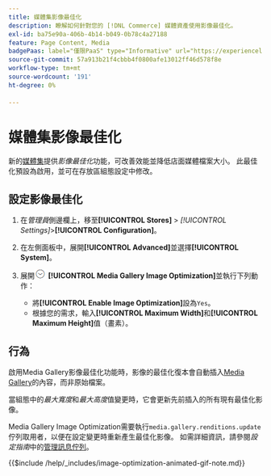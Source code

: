 ```yaml
---
title: 媒體集影像最佳化
description: 瞭解如何針對您的 [!DNL Commerce] 媒體資產使用影像最佳化。
exl-id: ba75e90a-406b-4b14-b049-0b78c4a27188
feature: Page Content, Media
badgePaas: label="僅限PaaS" type="Informative" url="https://experienceleague.adobe.com/zh-hant/docs/commerce/user-guides/product-solutions" tooltip="僅適用於雲端專案(Adobe管理的PaaS基礎結構)和內部部署專案的Adobe Commerce 。"
source-git-commit: 57a913b21f4cbbb4f0800afe13012ff46d578f8e
workflow-type: tm+mt
source-wordcount: '191'
ht-degree: 0%

---
```


# 媒體集影像最佳化

新的[媒體集](media-gallery.md)提供&#x200B;_影像最佳化_&#x200B;功能，可改善效能並降低店面媒體檔案大小。 此最佳化預設為啟用，並可在存放區組態設定中修改。

## 設定影像最佳化

1. 在&#x200B;_管理員_&#x200B;側邊欄上，移至&#x200B;**[!UICONTROL Stores]** > _[!UICONTROL Settings]_>**[!UICONTROL Configuration]**。

1. 在左側面板中，展開&#x200B;**[!UICONTROL Advanced]**&#x200B;並選擇&#x200B;**[!UICONTROL System]**。

1. 展開![擴充選擇器](../assets/icon-display-expand.png) **[!UICONTROL Media Gallery Image Optimization]**&#x200B;並執行下列動作：

   - 將&#x200B;**[!UICONTROL Enable Image Optimization]**&#x200B;設為`Yes`。
   - 根據您的需求，輸入&#x200B;**[!UICONTROL Maximum Width]**&#x200B;和&#x200B;**[!UICONTROL Maximum Height]**&#x200B;值（畫素）。

## 行為

啟用Media Gallery影像最佳化功能時，影像的最佳化復本會自動插入[Media Gallery](media-gallery.md)的內容，而非原始檔案。

當組態中的&#x200B;_最大寬度_&#x200B;和&#x200B;_最大高度_&#x200B;值變更時，它會更新先前插入的所有現有最佳化影像。

Media Gallery Image Optimization需要執行`media.gallery.renditions.update`佇列取用者，以便在設定變更時重新產生最佳化影像。 如需詳細資訊，請參閱&#x200B;_設定指南_&#x200B;中的[管理訊息佇列](https://experienceleague.adobe.com/docs/commerce-operations/configuration-guide/message-queues/manage-message-queues.html?lang=zh-Hant)。

{{$include /help/_includes/image-optimization-animated-gif-note.md}}
